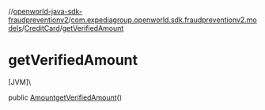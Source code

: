 //[openworld-java-sdk-fraudpreventionv2](../../../index.md)/[com.expediagroup.openworld.sdk.fraudpreventionv2.models](../index.md)/[CreditCard](index.md)/[getVerifiedAmount](get-verified-amount.md)

# getVerifiedAmount

[JVM]\

public [Amount](../-amount/index.md)[getVerifiedAmount](get-verified-amount.md)()
